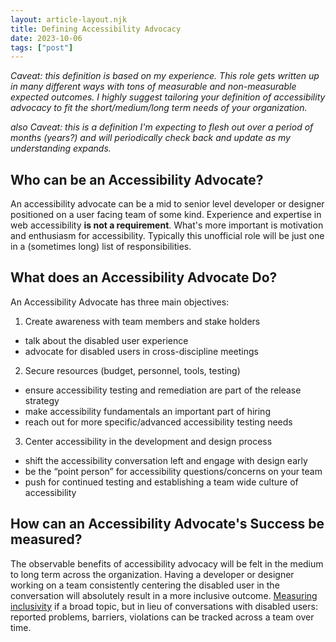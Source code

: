 ```yaml
---
layout: article-layout.njk
title: Defining Accessibility Advocacy
date: 2023-10-06
tags: ["post"]
---
```


_Caveat: this definition is based on my experience. This role gets written up in many different ways with tons of measurable and non-measurable expected outcomes. I highly suggest tailoring your definition of accessibility advocacy to fit the short/medium/long term needs of your organization._

_also Caveat: this is a definition I'm expecting to flesh out over a period of months (years?) and will periodically check back and update as my understanding expands._

## Who can be an Accessibility Advocate?

An accessibility advocate can be a mid to senior level developer or designer positioned on a user facing team of some kind. Experience and expertise in web accessibility **is not a requirement**. What's more important is motivation and enthusiasm for accessibility. Typically this unofficial role will be just one in a (sometimes long) list of responsibilities.

## What does an Accessibility Advocate Do?

An Accessibility Advocate has three main objectives:

1. Create awareness with team members and stake holders

- talk about the disabled user experience
- advocate for disabled users in cross-discipline meetings

2. Secure resources (budget, personnel, tools, testing)

- ensure accessibility testing and remediation are part of the release strategy
- make accessibility fundamentals an important part of hiring
- reach out for more specific/advanced accessibility testing needs

3. Center accessibility in the development and design process

- shift the accessibility conversation left and engage with design early
- be the “point person” for accessibility questions/concerns on your team
- push for continued testing and establishing a team wide culture of accessibility

## How can an Accessibility Advocate's Success be measured?

The observable benefits of accessibility advocacy will be felt in the medium to long term across the organization. Having a developer or designer working on a team consistently centering the disabled user in the conversation will absolutely result in a more inclusive outcome. [Measuring inclusivity](/measuring-inclusivity) if a broad topic, but in lieu of conversations with disabled users: reported problems, barriers, violations can be tracked across a team over time.
